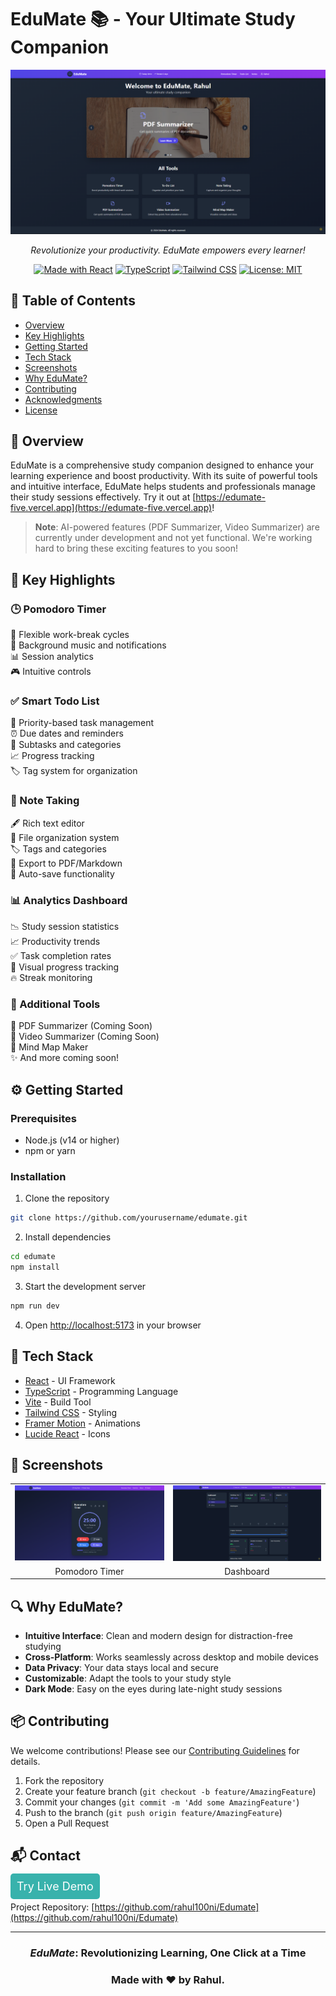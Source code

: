 # EduMate 📚 - Your Ultimate Study Companion

<div align="center">

![EduMate Banner](./assets/edumate-banner.png)

_Revolutionize your productivity. EduMate empowers every learner!_

[![Made with React](https://img.shields.io/badge/Made%20with-React-61DAFB.svg)](https://reactjs.org/)
[![TypeScript](https://img.shields.io/badge/TypeScript-Ready-blue.svg)](https://www.typescriptlang.org/)
[![Tailwind CSS](https://img.shields.io/badge/Tailwind%20CSS-Styled-38B2AC.svg)](https://tailwindcss.com/)
[![License: MIT](https://img.shields.io/badge/License-MIT-yellow.svg)](https://opensource.org/licenses/MIT)

</div>

## 📖 Table of Contents
- [Overview](#🌟-overview)
- [Key Highlights](#🌈-key-highlights)
- [Getting Started](#⚙️-getting-started)
- [Tech Stack](#🔧-tech-stack)
- [Screenshots](#📱-screenshots)
- [Why EduMate?](#🔍-why-edumate)
- [Contributing](#📦-contributing)
- [Acknowledgments](#🙏-acknowledgments)
- [License](#🔒-license)

## 🌟 Overview

EduMate is a comprehensive study companion designed to enhance your learning experience and boost productivity. With its suite of powerful tools and intuitive interface, EduMate helps students and professionals manage their study sessions effectively. Try it out at [https://edumate-five.vercel.app](https://edumate-five.vercel.app)!

> **Note**: AI-powered features (PDF Summarizer, Video Summarizer) are currently under development and not yet functional. We're working hard to bring these exciting features to you soon!

## 🌈 Key Highlights

### 🕒 Pomodoro Timer
🎯 Flexible work-break cycles  
🔔 Background music and notifications  
📊 Session analytics  
🎮 Intuitive controls

### ✅ Smart Todo List
📌 Priority-based task management  
⏰ Due dates and reminders  
📂 Subtasks and categories  
📈 Progress tracking  
🏷️ Tag system for organization

### 📝 Note Taking
🖋️ Rich text editor  
📂 File organization system  
🏷️ Tags and categories  
📄 Export to PDF/Markdown  
💾 Auto-save functionality

### 📊 Analytics Dashboard
📉 Study session statistics  
📈 Productivity trends  
✅ Task completion rates  
🎯 Visual progress tracking  
🔥 Streak monitoring

### 🎯 Additional Tools
📜 PDF Summarizer (Coming Soon)  
🎥 Video Summarizer (Coming Soon)  
🧠 Mind Map Maker  
✨ And more coming soon!

## ⚙️ Getting Started

### Prerequisites
- Node.js (v14 or higher)
- npm or yarn

### Installation

1. Clone the repository
```bash
git clone https://github.com/yourusername/edumate.git
```

2. Install dependencies
```bash
cd edumate
npm install
```

3. Start the development server
```bash
npm run dev
```

4. Open [http://localhost:5173](http://localhost:5173) in your browser

## 🔧 Tech Stack

- [React](https://reactjs.org/) - UI Framework
- [TypeScript](https://www.typescriptlang.org/) - Programming Language
- [Vite](https://vitejs.dev/) - Build Tool
- [Tailwind CSS](https://tailwindcss.com/) - Styling
- [Framer Motion](https://www.framer.com/motion/) - Animations
- [Lucide React](https://lucide.dev/) - Icons

## 📱 Screenshots

<div align="center">
  <table>
    <tr>
      <td><img src="./assets/pomodoro-timer.png" alt="Pomodoro Timer" width="510"/></td>
      <td><img src="./assets/dashboard.png" alt="Dashboard" width="500"/></td>
    </tr>
    <tr>
      <td align="center">Pomodoro Timer</td>
      <td align="center">Dashboard</td>
    </tr>
  </table>
</div>

## 🔍 Why EduMate?

- **Intuitive Interface**: Clean and modern design for distraction-free studying
- **Cross-Platform**: Works seamlessly across desktop and mobile devices
- **Data Privacy**: Your data stays local and secure
- **Customizable**: Adapt the tools to your study style
- **Dark Mode**: Easy on the eyes during late-night study sessions

## 📦 Contributing

We welcome contributions! Please see our [Contributing Guidelines](CONTRIBUTING.md) for details.

1. Fork the repository
2. Create your feature branch (`git checkout -b feature/AmazingFeature`)
3. Commit your changes (`git commit -m 'Add some AmazingFeature'`)
4. Push to the branch (`git push origin feature/AmazingFeature`)
5. Open a Pull Request

## 📬 Contact

<div>
  <a href="https://edumate-five.vercel.app/" style="padding: 10px; font-size: 18px; text-decoration: none; background: #38B2AC; color: white; border-radius: 5px;">
    Try Live Demo
  </a>
</div>

Project Repository: [https://github.com/rahul100ni/Edumate](https://github.com/rahul100ni/Edumate)

---

<div align="center">
  <h3><i>EduMate</i>: Revolutionizing Learning, One Click at a Time</h3>
  <h3>Made with ❤️ by Rahul.</h3>
</div>
